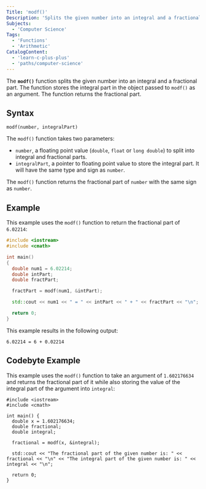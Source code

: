 ```yaml
---
Title: 'modf()'
Description: 'Splits the given number into an integral and a fractional part.'
Subjects:
  - 'Computer Science'
Tags:
  - 'Functions'
  - 'Arithmetic'
CatalogContent:
  - 'learn-c-plus-plus'
  - 'paths/computer-science'
---
```


The **`modf()`** function splits the given number into an integral and a fractional part. The function stores the integral part in the object passed to `modf()` as an argument. The function returns the fractional part.

## Syntax

```pseudo
modf(number, integralPart)
```

The `modf()` function takes two parameters:

- `number`, a floating point value (`double`, `float` or `long double`) to split into integral and fractional parts.
- `integralPart`, a pointer to floating point value to store the integral part. It will have the same type and sign as `number`.

The `modf()` function returns the fractional part of `number` with the same sign as `number`.

## Example

This example uses the `modf()` function to return the fractional part of `6.02214`:

```cpp
#include <iostream>
#include <cmath>

int main()
{
  double num1 = 6.02214;
  double intPart;
  double fractPart;

  fractPart = modf(num1, &intPart);

  std::cout << num1 << " = " << intPart << " + " << fractPart << "\n";

  return 0;
}
```

This example results in the following output:

```shell
6.02214 = 6 + 0.02214
```

## Codebyte Example

This example uses the `modf()` function to take an argument of `1.602176634` and returns the fractional part of it while also storing the value of the integral part of the argument into `integral`:

```codebyte/cpp
#include <iostream>
#include <cmath>

int main() {
  double x = 1.602176634;
  double fractional;
  double integral;

  fractional = modf(x, &integral);
  
  std::cout << "The fractional part of the given number is: " << fractional << "\n" << "The integral part of the given number is: " << integral << "\n";

  return 0;
}
```
